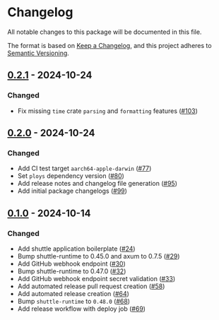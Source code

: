 # Changelog

All notable changes to this package will be documented in this file.

The format is based on [Keep a Changelog](https://keepachangelog.com/en/1.1.0/),
and this project adheres to [Semantic Versioning](https://semver.org/spec/v2.0.0.html).

## [0.2.1] - 2024-10-24

### Changed

- Fix missing `time` crate `parsing` and `formatting` features ([#103](https://github.com/ploys/ploys/pull/103))

## [0.2.0] - 2024-10-24

### Changed

- Add CI test target `aarch64-apple-darwin` ([#77](https://github.com/ploys/ploys/pull/77))
- Set `ploys` dependency version ([#80](https://github.com/ploys/ploys/pull/80))
- Add release notes and changelog file generation ([#95](https://github.com/ploys/ploys/pull/95))
- Add initial package changelogs ([#99](https://github.com/ploys/ploys/pull/99))

## [0.1.0] - 2024-10-14

### Changed

- Add shuttle application boilerplate ([#24](https://github.com/ploys/ploys/pull/24))
- Bump shuttle-runtime to 0.45.0 and axum to 0.7.5 ([#29](https://github.com/ploys/ploys/pull/29))
- Add GitHub webhook endpoint ([#30](https://github.com/ploys/ploys/pull/30))
- Bump shuttle-runtime to 0.47.0 ([#32](https://github.com/ploys/ploys/pull/32))
- Add GitHub webhook endpoint secret validation ([#33](https://github.com/ploys/ploys/pull/33))
- Add automated release pull request creation ([#58](https://github.com/ploys/ploys/pull/58))
- Add automated release creation ([#64](https://github.com/ploys/ploys/pull/64))
- Bump `shuttle-runtime` to `0.48.0` ([#68](https://github.com/ploys/ploys/pull/68))
- Add release workflow with deploy job ([#69](https://github.com/ploys/ploys/pull/69))

[0.2.1]: https://github.com/ploys/ploys/releases/tag/ploys-api-0.2.1
[0.2.0]: https://github.com/ploys/ploys/releases/tag/ploys-api-0.2.0
[0.1.0]: https://github.com/ploys/ploys/releases/tag/ploys-api-0.1.0
